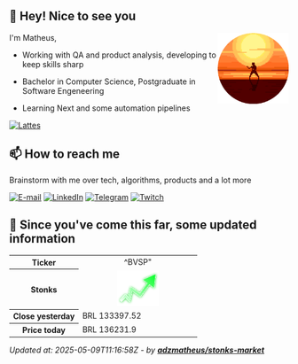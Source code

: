 ## 👋 Hey! Nice to see you 

<img src="./images/training.gif" width="128" height="128" align="right"/>

I'm Matheus, 

- Working with QA and product analysis, developing to keep skills sharp

- Bachelor in Computer Science, Postgraduate in Software Engeneering 

- Learning Next and some automation pipelines



<a href="http://lattes.cnpq.br/0189197140924207"><img alt="Lattes" title="Lattes" src="https://img.shields.io/badge/-Lattes-2E5BAA?style=for-the-badge&logo=GitBook&logoColor=white"/></a>

## 📫 How to reach me 

Brainstorm with me over tech, algorithms, products and a lot more

[![E-mail](https://img.shields.io/badge/Microsoft_Outlook-0078D4?style=for-the-badge&logo=microsoft-outlook&logoColor=white)](mailto:matheusvieira.p@hotmail.com)
[![LinkedIn](https://img.shields.io/static/v1?style=for-the-badge&message=LinkedIn&color=0A66C2&logo=LinkedIn&logoColor=FFFFFF&label=)](https://www.linkedin.com/in/matheus-avp/)
[![Telegram](https://img.shields.io/badge/Telegram-2CA5E0?style=for-the-badge&logo=telegram&logoColor=white)](https://t.me/aDzMatheus)
[![Twitch](https://img.shields.io/badge/Twitch-9347FF?style=for-the-badge&logo=twitch&logoColor=white)](https://www.twitch.tv/adzmatheus)





## 📰 Since you've come this far, some updated information




<table>
    <tr>
        <th> Ticker </th>
        <td> <div align="center"> ^BVSP" </div> </td>
    </tr>
    <tr>
        <th> Stonks </th>
        <td> <div align="center"> <img src="https://github.com/adzmatheus/stonks-market/blob/main/assets/income.svg"/> </div> </td>
    </tr>
    <tr>
        <th>Close yesterday </th>
        <td width="200px"> BRL 133397.52 </td>
    </tr>
    <tr>
        <th>Price today</th>
        <td> BRL 136231.9 </td>
    </tr>
</table>


<div align="left">

*Updated at: 2025-05-09T11:16:58Z - by **[adzmatheus/stonks-market](https://github.com/adzmatheus/stonks-market)***

</div>



